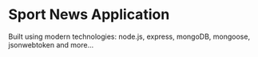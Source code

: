 # Sport News Application

Built using modern technologies: node.js, express, mongoDB, mongoose, jsonwebtoken and more...
